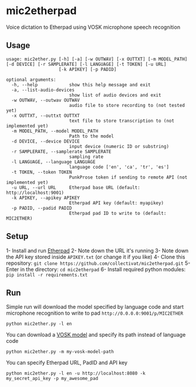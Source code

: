# mic2etherpad
Voice dictation to Etherpad using VOSK microphone speech recognition

## Usage

```
usage: mic2ether.py [-h] [-a] [-w OUTWAV] [-x OUTTXT] [-m MODEL_PATH] [-d DEVICE] [-r SAMPLERATE] [-l LANGUAGE] [-t TOKEN] [-u URL]
                    [-k APIKEY] [-p PADID]

optional arguments:
  -h, --help            show this help message and exit
  -a, --list-audio-devices
                        show list of audio devices and exit
  -w OUTWAV, --outwav OUTWAV
                        audio file to store recording to (not tested yet)
  -x OUTTXT, --outtxt OUTTXT
                        text file to store transcription to (not implemented yet)
  -m MODEL_PATH, --model MODEL_PATH
                        Path to the model
  -d DEVICE, --device DEVICE
                        input device (numeric ID or substring)
  -r SAMPLERATE, --samplerate SAMPLERATE
                        sampling rate
  -l LANGUAGE, --language LANGUAGE
                        language code ['en', 'ca', 'tr', 'es']
  -t TOKEN, --token TOKEN
                        PunkProse token if sending to remote API (not implemented yet)
  -u URL, --url URL     Etherpad base URL (default: http://localhost:9001)
  -k APIKEY, --apikey APIKEY
                        Etherpad API key (default: myapikey)
  -p PADID, --padid PADID
                        Etherpad pad ID to write to (default: MIC2ETHER)
```

## Setup

1- Install and run [Etherpad](https://github.com/ether/etherpad-lite)
2- Note down the URL it's running
3- Note down the API key stored inside `APIKEY.txt` (or change it if you like)
4- Clone this repository: `git clone https://github.com/collectivat/mic2etherpad.git`
5- Enter in the directory: `cd mic2etherpad`
6- Install required python modules: `pip install -r requirements.txt`

## Run

Simple run will download the model specified by language code and start microphone recognition to write to pad `http://0.0.0.0:9001/p/MIC2ETHER`

```
python mic2ether.py -l en 
```

You can download a [VOSK model](https://alphacephei.com/vosk/models) and specify its path instead of language code

```
python mic2ether.py -m my-vosk-model-path 
```

You can specify Etherpad URL, PadID and API key

```
python mic2ether.py -l en -u http://localhost:8080 -k my_secret_api_key -p my_awesome_pad
```

